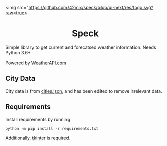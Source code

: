 <img src="https://github.com/42mix/speck/blob/ui-next/res/logo.svg?raw=true>

<h1 align="center">Speck</h1>

Simple library to get current and forecatsed weather information. Needs Python 3.6+

Powered by <a href="https://www.weatherapi.com/" title="Free Weather API">WeatherAPI.com</a>

City Data
---------
City data is from [cities.json](https://github.com/lutangar/cities.json), and has been edited to remove irrelevant data.

Requirements
------------
Install requirements by running:
```
python -m pip install -r requirements.txt
```

Additionally, [tkinter](https://wiki.python.org/moin/TkInter) is required.